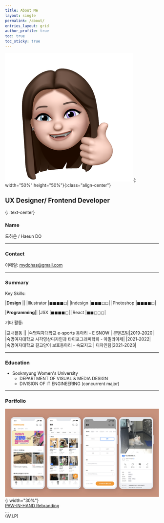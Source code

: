 ```yaml
---
title: About Me
layout: single
permalink: /about/
entries_layout: grid
author_profile: true
toc: true
toc_sticky: true
---
```


![aboutme-icon](/assets/img/bio-avatar-1.png){: width="50%" height="50%"}{:class="align-center"}

## UX Designer/ Frontend Developer
{: .text-center}

### Name



도하은 / Haeun DO

-----

### Contact

이메일: mydohas@gmail.com


----------

### Summary


Key Skills:


|__Design__  ||
|Illustrator  |◼︎◼︎◼︎◼◻︎|
|Indesign  |◼︎◼︎◼︎◻︎◻︎|
|Photoshop  |◼︎◼︎◼︎◼◻︎|
 
|__Programming__||
|JSX  |◼︎◼︎◼︎◼◻︎|
|React  |◼︎◼◻︎◻︎◻︎|
    
     
기타 활동:   


|교내활동  ||
|숙명여자대학교 e-sports 동아리 - E SNOW |  콘텐츠팀|2019-2020|    
|숙명여자대학교 시각영상디자인과 타이포그래피학회 - 아밀라아제| |2021-2022|          
|숙명여자대학교 길고양이 보호동아리 - 숙묘지교 | 디자인팀|2021-2023|      

----------

### Education

- Sookmyung Women's University
	- DEPARTMENT OF VISUAL & MEDIA DESIGN
	- DIVISION OF IT ENGINEERING (concurrent major)

----------
    
### Portfolio
![thumb1](/assets/img/pawinhand/thumb.png){: width="30%"}      
[PAW-IN-HAND Rebranding](/project/paw-in-hand)      
...      
(W.I.P)